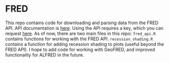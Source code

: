 # FRED
This repo contains code for downloading and parsing data from the FRED API. API documentation is [here](https://research.stlouisfed.org/docs/api/).
Using the API requires a key, which you can request [here](https://research.stlouisfed.org/docs/api/api_key.html).
As of now, there are two main files in this repo:
`fred_api.R` contains functions  for working with the FRED API.
`recession_shading.R` contains a function for adding recession shading to plots (useful beyond the FRED API).
I hope to add code for working with GeoFRED, and improved functionality for ALFRED in the future.